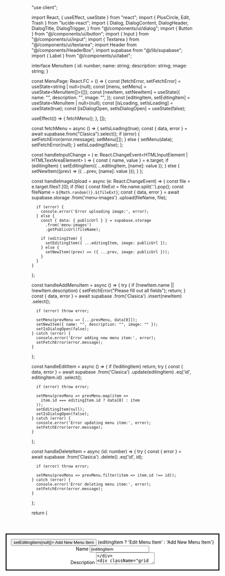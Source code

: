 "use client";

import React, { useEffect, useState } from "react";
import { PlusCircle, Edit, Trash } from "lucide-react";
import {
Dialog,
DialogContent,
DialogHeader,
DialogTitle,
DialogTrigger,
} from "@/components/ui/dialog";
import { Button } from "@/components/ui/button";
import { Input } from "@/components/ui/input";
import { Textarea } from "@/components/ui/textarea";
import Header from "@/components/HeaderBox";
import supabase from "@/lib/supabase";
import { Label } from "@/components/ui/label";

interface MenuItem {
id: number;
name: string;
description: string;
image: string;
}

const MenuPage: React.FC = () => {
const [fetchError, setFetchError] = useState<string | null>(null);
const [menu, setMenu] = useState<MenuItem[]>([]);
const [newItem, setNewItem] = useState({
name: "",
description: "",
image: "",
});
const [editingItem, setEditingItem] = useState<MenuItem | null>(null);
const [isLoading, setIsLoading] = useState(true);
const [isDialogOpen, setIsDialogOpen] = useState(false);

useEffect(() => {
fetchMenu();
}, []);

const fetchMenu = async () => {
setIsLoading(true);
const { data, error } = await supabase.from("Clasica").select();
if (error) {
setFetchError(error.message);
setMenu([]);
} else {
setMenu(data);
setFetchError(null);
}
setIsLoading(false);
};

const handleInputChange = (
e: React.ChangeEvent<HTMLInputElement | HTMLTextAreaElement>
) => {
const { name, value } = e.target;
if (editingItem) {
setEditingItem({ ...editingItem, [name]: value });
} else {
setNewItem((prev) => ({ ...prev, [name]: value }));
}
};

const handleImageUpload = async (e: React.ChangeEvent<HTMLInputElement>) => {
const file = e.target.files?.[0];
if (file) {
const fileExt = file.name.split('.').pop();
const fileName = `${Math.random()}.${fileExt}`;
const { data, error } = await supabase.storage
.from('menu-images')
.upload(fileName, file);

      if (error) {
        console.error('Error uploading image:', error);
      } else {
        const { data: { publicUrl } } = supabase.storage
          .from('menu-images')
          .getPublicUrl(fileName);

        if (editingItem) {
          setEditingItem({ ...editingItem, image: publicUrl });
        } else {
          setNewItem((prev) => ({ ...prev, image: publicUrl }));
        }
      }
    }

};

const handleAddMenuItem = async () => {
try {
if (!newItem.name || !newItem.description) {
setFetchError("Please fill out all fields");
return;
}
const { data, error } = await supabase
.from('Clasica')
.insert(newItem)
.select();

      if (error) throw error;

      setMenu(prevMenu => [...prevMenu, data[0]]);
      setNewItem({ name: "", description: "", image: "" });
      setIsDialogOpen(false);
    } catch (error) {
      console.error('Error adding new menu item:', error);
      setFetchError(error.message);
    }

};

const handleEditItem = async () => {
if (!editingItem) return;
try {
const { data, error } = await supabase
.from('Clasica')
.update(editingItem)
.eq('id', editingItem.id)
.select();

      if (error) throw error;

      setMenu(prevMenu => prevMenu.map(item =>
        item.id === editingItem.id ? data[0] : item
      ));
      setEditingItem(null);
      setIsDialogOpen(false);
    } catch (error) {
      console.error('Error updating menu item:', error);
      setFetchError(error.message);
    }

};

const handleDeleteItem = async (id: number) => {
try {
const { error } = await supabase
.from('Clasica')
.delete()
.eq('id', id);

      if (error) throw error;

      setMenu(prevMenu => prevMenu.filter(item => item.id !== id));
    } catch (error) {
      console.error('Error deleting menu item:', error);
      setFetchError(error.message);
    }

};

return (
<div className="p-8">
<Header title="Menu" />
<div className="flex items-center justify-between">
<Dialog open={isDialogOpen} onOpenChange={setIsDialogOpen}>
<DialogTrigger asChild>
<Button className="mb-4" onClick={() => setEditingItem(null)}>
<PlusCircle className="mr-2 h-4 w-4" /> Add New Menu Item
</Button>
</DialogTrigger>
<DialogContent className="sm:max-w-[425px] bg-[#f2f2f2]">
<DialogHeader>
<DialogTitle>{editingItem ? 'Edit Menu Item' : 'Add New Menu Item'}</DialogTitle>
</DialogHeader>
<div className="grid gap-4 py-4">
<div className="grid grid-cols-4 items-center gap-4">
<Label htmlFor="name" className="text-right">
Name
</Label>
<Input
id="name"
name="name"
value={editingItem ? editingItem.name : newItem.name}
onChange={handleInputChange}
className="col-span-3"
/>
</div>
<div className="grid grid-cols-4 items-center gap-4">
<Label htmlFor="description" className="text-right">
Description
</Label>
<Textarea
id="description"
name="description"
value={editingItem ? editingItem.description : newItem.description}
onChange={handleInputChange}
className="col-span-3"
/>
</div>
<div className="grid grid-cols-4 items-center gap-4">
<Label htmlFor="image" className="text-right">
Image
</Label>
<Input
                  id="image"
                  name="image"
                  type="file"
                  onChange={handleImageUpload}
                  className="col-span-3"
                />
</div>
</div>
<Button onClick={editingItem ? handleEditItem : handleAddMenuItem}>
{editingItem ? 'Update Item' : 'Add Item'}
</Button>
</DialogContent>
</Dialog>
</div>
{fetchError && <p className="text-red-500">Error: {fetchError}</p>}
{isLoading ? (
<p>Loading menu...</p>
) : (
<div className="grid grid-cols-1 md:grid-cols-2 lg:grid-cols-3 gap-5 mt-6">
{menu.map((item) => (
<div
              key={item.id}
              className="border rounded-lg p-4 bg-white shadow"
            >
<img
                src={item.image}
                alt={item.name}
                className="w-full h-48 object-cover mb-4 rounded"
              />
<h2 className="text-xl font-semibold mb-2">{item.name}</h2>
<p className="text-gray-600">{item.description}</p>
<div className="mt-4 flex justify-end space-x-2">
<Button variant="outline" size="sm" onClick={() => {
setEditingItem(item);
setIsDialogOpen(true);
}}>
<Edit className="h-4 w-4 mr-2" /> Edit
</Button>
<Button variant="destructive" size="sm" onClick={() => handleDeleteItem(item.id)}>
<Trash className="h-4 w-4 mr-2" /> Delete
</Button>
</div>
</div>
))}
</div>
)}
</div>
);
};

export default MenuPage;
